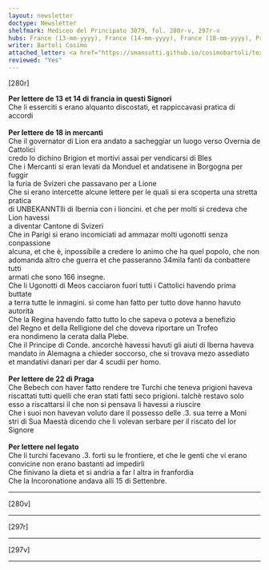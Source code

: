 ```yaml
---
layout: newsletter
doctype: Newsletter
shelfmark: Mediceo del Principato 3079, fol. 280r-v, 297r-v
hubs: France (13-mm-yyyy), France (14-mm-yyyy), France (18-mm-yyyy), Praha (22-mm-yyyy), Unknown (dd-mm-yyyy)
writer: Bartoli Cosimo
attached_letter: <a href="https://smansutti.github.io/cosimobartoli/texts/TBD/">TBD</a>
reviewed: "Yes"
---
```


[280r]  
  
  
<strong>Per lettere de 13 et 14 di francia in questi Signori</strong>  
Che li esserciti s erano alquanto discostati, et rappiccavasi pratica di accordi  
<br/><strong>Per lettere de 18 in mercanti</strong>  
Che il governator di Lion era andato a sacheggiar un luogo verso Overnia de Cattolici  
credo lo dichino Brigion et mortivi assai per vendicarsi di Bles  
Che i Mercanti si eran levati da Monduel et andatisene in Borgogna per fuggir  
la furia de Svizeri che passavano per a Lione  
Che si erano intercette alcune lettere per le quali si era scoperta una stretta pratica  
di UNBEKANNTlli di Ibernia con i lioncini. et che per molti si credeva che Lion havessi  
a diventar Cantone di Svizeri  
Che in Parigi si erano incomiciati ad ammazar molti ugonotti senza conpassione  
alcuna, et che è, inpossibile a credere lo animo che ha quel popolo, che non  
adomanda altro che guerra et che passeranno 34mila fanti da conbattere tutti  
armati che sono 166 insegne.  
Che li Ugonotti di Meos cacciaron fuori tutti i Cattolici havendo prima buttate  
a terra tutte le inmagini. si come han fatto per tutto dove hanno havuto  
autorità  
Che la Regina havendo fatto tutto lo che sapeva o poteva a benefizio  
del Regno et della Relligione del che doveva riportare un Trofeo  
era nondimeno la cerata dalla Plebe.  
Che il Principe di Conde. ancorchè havessi havuti gli aiuti di Iberna haveva  
mandato in Alemagna a chieder soccorso, che si trovava mezo assediato  
et mandativi danari per dar 4 scudii per homo.  
<br/><strong>Per lettere de 22 di Praga</strong>  
Che Bebech con haver fatto rendere tre Turchi che teneva prigioni haveva  
riscattati tutti quelli che eran stati fatti seco prigioni. talchè restavo solo  
esso a riscattarsi il che non si pensava li havessi a riuscire  
Che i suoi non havevan voluto dare il possesso delle .3. sua terre a Moni  
stri di Sua Maestà dicendo che li volevan serbare per il riscato del lor Signore  
<br/><strong>Per lettere nel legato</strong>  
Che li turchi facevano .3. forti su le frontiere, et che le genti che vi erano  
convicine non erano bastanti ad impedirli  
Che finivano la dieta et si andria a far l altra in franfordia  
Che la Incoronatione andava alli 15 di Settenbre.  
  
---  

[280v]  
  
  
  
---  

[297r]  
  
  
  
---  

[297v]  
  
  
  
---  

